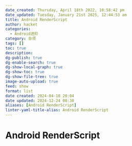 ```yaml
---
date_created: Thursday, April 18th 2022, 10:58:42 pm
date_updated: Tuesday, January 21st 2025, 12:44:53 am
title: Android RenderScript
author: hacket
categories:
  - Android进阶
category: 杂项
tags: []
toc: true
description: 
dg-publish: true
dg-enable-search: true
dg-show-local-graph: true
dg-show-toc: true
dg-show-file-tree: true
image-auto-upload: true
feed: show
format: list
date created: 2024-04-18 20:04
date updated: 2024-12-24 00:30
aliases: [Android RenderScript]
linter-yaml-title-alias: Android RenderScript
---
```


# Android RenderScript
